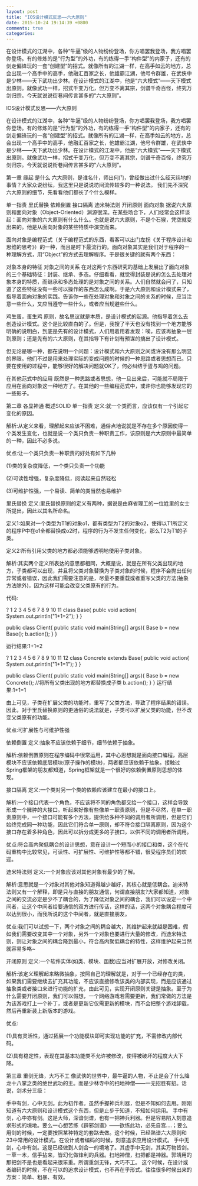 ```yaml
---
layout: post
title: "IOS设计模式反思——六大原则"
date: 2015-10-24 19:14:39 +0800
comments: true
categories: 
---
```


在设计模式的江湖中，各种“牛逼”级的人物纷纷登场，你方唱罢我登场，我方唱罢你登场。有的修炼的是“行为型”的外功，有的练得一手“构件型”的内家子，还有的剑走偏锋玩的一套“创建型”的招式。就像所有的江湖一样，在高手如云的地方，总会出现一个高手中的高手，他融汇百家之长，他雄霸江湖，他号令群雄，在武侠中是少林——天下武功出少林。在设计模式的江湖中，他是“六大模式”——天下模式出原则。就像武功一样，招式千变万化，但万变不离其宗，剑谱千奇百怪，终究万剑归宗。今天就说说街巷间传言甚多的“六大原则”。


<!--more-->

IOS设计模式反思——六大原则

在设计模式的江湖中，各种“牛逼”级的人物纷纷登场，你方唱罢我登场，我方唱罢你登场。有的修炼的是“行为型”的外功，有的练得一手“构件型”的内家子，还有的剑走偏锋玩的一套“创建型”的招式。就像所有的江湖一样，在高手如云的地方，总会出现一个高手中的高手，他融汇百家之长，他雄霸江湖，他号令群雄，在武侠中是少林——天下武功出少林。在设计模式的江湖中，他是“六大模式”——天下模式出原则。就像武功一样，招式千变万化，但万变不离其宗，剑谱千奇百怪，终究万剑归宗。今天就说说街巷间传言甚多的“六大原则”。

第一章 缘起
是什么
六大原则，是谁名什，师出何门，曾经做出过什么经天纬地的事情？大家众说纷纭，我这里只是说说坊间流传较多的一种说法。
我们先不深究六大原则的细节，先看看他们都长了个什么模样。

单一指责
里氏替换
依赖倒置
接口隔离
迪米特法则
开闭原则
面向对象
据说六大原则和面向对象（Object-Oriented）渊源很深。在某些场合下，人们经常会这样谈起：面向对象的六大原则有什么什么。也就是说六大原则，不是个石猴，凭空就变出来的。他是从面向对象的某些特质中演变而来。

面向对象是编程范式（关于编程范式的东西，看客可以出门左拐《关于程序设计和思维的思考》）的一种，而且是时下最流行的。面向对象其实是我们对于程序的一种理解方式，用“Object”的方式去理解程序。于是很关键的就有两个东西：

对象本身的特征
对象之间的关系
在对这两个东西研究的基础上发展出了面向对象的三个基础特征：封装、继承、多态。仔细看看，就觉得封装是说的怎么去处理对象本身的特质，而继承和多态处理的是对象之间的关系。人们自然就会问了，只知道了这些特征没有一些可以操作的东西怎么成啊。于是六大原则和设计模式来了，指导着面向对象的实践。告诉你一些在处理对象和对象之间的关系的时候，应当注意一些什么，又应当遵守一些什么，或者应当规避些什么。

鸡生蛋，蛋生鸡
原则，故名思议就是本质，是设计模式的起源。他指导着怎么去创造设计模式。这个是比较直白的了。但是，我搜了半天也没有找到一个地方能够明确的说明白，到底是先有的设计模式，人们用着用着发现：唉，应该再抽象一层到原则；还是先有的六大原则，在其指导下有计划有预谋的搞出了设计模式。

但无论是哪一种，都在说明一个问题：设计模式和六大原则之间或许没有那么明显的界限。他们不过是用来处理实际的变成问题的时候的一种思路或者思想而已。只要在使用的过程中，能够很好的解决问题就OK了，何必纠结于疍与鸡的问题。

在其他范式中的应用
既然是一种思路或者思想，他一旦出来后，可能就不局限于应用在面向对象这一种地方了。在其他的一些编程范式中，或许你也能够发现它的一些影子。

第二章 各显神通
概述SOLID
单一指责
定义:就一个类而言，应该仅有一个引起它变化的原因。

解析:从定义来看，理解起来应该不困难，通俗点地说就是不存在多个原因使得一个类发生变化，也就是说一个类只负责一种职责工作，该原则是六大原则中最简单的一种，因此不必多说。

优点:让一个类只负责一种职责的好处有如下几种

(1)类的复杂度降低，一个类只负责一个功能

(2)可读性增强，复杂度降低，阅读起来自然轻松

(3)可维护性强，一个易读、简单的类当然也易维护

里氏替换
定义:里氏替换原则的定义有两种，据说是由麻省理工的一位姓里的女士所提出，因此以其名所命名。

定义1:如果对一个类型为T1的对象o1，都有类型为T2的对象o2，使得以T1所定义的程序P中在o1全都替换成o2时，程序的行为不发生任何变化，那么T2为T1的子类。

定义2:所有引用父类的地方都必须能够透明地使用子类对象。

解析:其实两个定义所表达的意思都相同，大概是说，就是在所有父类出现的地方，子类都可以出现，并且将父类对象替换为子类对象的时候，程序不会抛出任何异常或者错误，因此我们需要注意的是，尽量不要重载或者重写父类的方法(抽象方法除外)，因为这样可能会改变父类原有的行为。

代码:

? 1 2 3 4 5 6 7 8 9 10 11 class Base{ publc void action{ System.out.println("1+1=2"); } }

public class Client{ public static void main(String[] args){ Base b = new Base(); b.action(); } }

运行结果:1+1=2

? 1 2 3 4 5 6 7 8 9 10 11 12 class Concrete extends Base{ public void action{ System.out.println("1+1=1"); } }

public class Client{ public static void main(String[] args){ Base b = new Concrete(); //将所有父类出现的地方都替换成子类 b.action(); } } 运行结果:1+1=1

由上可见，子类在扩展父类的功能时，重写了父类方法，导致了程序结果的错误。因此，对于里氏替换原则的更通俗的说法就是，子类可以扩展父类的功能，但不改变父类原有的功能。

优点:可扩展性与可维护性强

依赖倒置
定义:抽象不应该依赖于细节，细节依赖于抽象。

解析:依赖倒置原则在程序编码中很常运用，其中心思想就是面向接口编程，高层模块不应该依赖底层模块(原子操作的模块)，两者都应该依赖于抽象。接触过Spring框架的朋友都知道，Spring框架就是一个很好的依赖倒置原则思想的体现。

接口隔离
定义:一个类对另一个类的依赖应该建立在最小的接口上。

解析:一个接口代表一个角色，不应该将不同的角色都交给一个接口，这样会导致形成一个臃肿的大接口。听起来好像有些像单一职责原则，但是不尽然，在单一职责原则中，一个接口可能有多个方法，提供给多种不同的调用者所调用，但是它们始终完成同一种功能，因此它们符合单一原则，却不符合接口隔离原则，因为这个接口存在着多种角色，因此可以拆分成更多的子接口，以供不同的调用者所调用。

优点:符合高内聚低耦合的设计思想，意在设计一个短而小的接口和类，这个在代码重构中比较常见，可读性、可扩展性、可维护性等都不错，很受程序员们的欢迎。

迪米特法则
定义:一个对象应该对其他对象有最少的了解。

解析:意思就是一个对象对其他对象知道得越少越好，其核心就是低耦合。迪米特法则又有一个解释，即是只与直接的朋友通信，何谓直接朋友?大家都知道，对象之间的交流必定是少不了耦合的，为了降低对象之间的耦合，我们可以设定一个中间者，让这个中间者给要通信的双方进行传话，这样的话，这两个对象耦合程度可以达到很小，而我所说的这个中间者，就是直接朋友。

优点:我们可以试想一下，两个对象之间的耦合越大，其维护起来就越是困难，假如我们需要改变其中一个对象，另外一个对象也要进行大量的修改，而迪米特法则，则让对象之间的耦合降到最小，符合高内聚低耦合的特性，这样维护起来当然就容易多咯~

开闭原则
定义:一个软件实体(如类、模块、函数)应当对扩展开放，对修改关闭。

解析:该定义理解起来略微抽象，按照自己的理解就是，对于一个已经存在的类，如果我们需要继续去扩充其功能，不应该直接修改该类的内部实现，而是应该通过抽象类或者接口来进行功能的扩充，由此可见，实现开闭原则关键是抽象。至于为什么需要开闭原则，我们可以假想，一个网络游戏若需要更新，我们常做的方法是为该游戏打上一个补丁，或者是更新它仅需更新的模块，而不会把整个游戏卸载，然后再重新装上新版本的游戏。

优点:

(1)具有灵活性，通过拓展一个功能模块即可实现功能的扩充，不需修改内部代码。

(2)具有稳定性，表现在其基本功能类不允许被修改，使得被破坏的程度大大下降。

第三章 重剑无锋，大巧不工
像武侠的世界中，最牛逼的人物，不止是会了什么降龙十八掌之类的绝世武功的主。而是少林寺中的扫地神僧——一无招胜有招。话说，剑术分三级：

手中有剑，心中无剑。此为初作者。虽然手握神兵利器，但是不知如何去用。刚刚知道有六大原则和设计模式这个东西，但是止步于知道，不知如何运用。
手中有剑，心中亦有剑。这是大师，深谙剑谱，也有一把神兵利器。但是容易陷入刻意追求形式的境地。要么一心想苦练《辟邪剑谱》——欲练此功，必先自宫....；要么用剑的时候，一定要按照某种特定的套路去做。这个时候，已经熟谙六大原则和23中常用的设计模式。在设计或者编码的时候，刻意追求应用设计模式。
手中无剑，心中有剑。这是已经做到人剑合一的境地了。其虚手中无剑，其实万物皆剑。一草一木，信手拈来，皆幻化做锋利的兵器。扫地神僧，扫把都是神器。郭靖用的那把剑不是也是看起来很笨重。所谓重剑无锋，大巧不工。
这个时候，在设计或者编码的时候，不在可以的追求设计模式，也不再在乎形式。往往很多时候出来的方案：简单、粗暴、有效。
